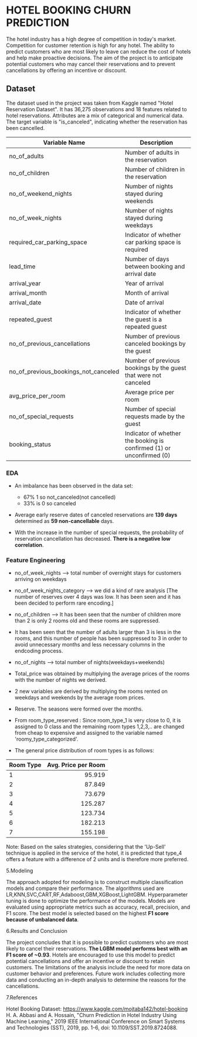 # HOTEL BOOKING CHURN PREDICTION

The hotel industry has a high degree of competition in today's market. Competition for customer retention is high for any hotel. The ability to predict customers who are most likely to leave can reduce the cost of hotels and help make proactive decisions. The aim of the project is to anticipate potential customers who may cancel their reservations and to prevent cancellations by offering an incentive or discount.

## Dataset

The dataset used in the project was taken from Kaggle named "Hotel Reservation Dataset". It has 36,275 observations and 18 features related to hotel reservations.
Attributes are a mix of categorical and numerical data. The target variable is "is_canceled", indicating whether the reservation has been cancelled.

| Variable Name                        | Description                                                  |
| ------------------------------------ | ------------------------------------------------------------ |
| no_of_adults                         | Number of adults in the reservation                          |
| no_of_children                       | Number of children in the reservation                        |
| no_of_weekend_nights                 | Number of nights stayed during weekends                       |
| no_of_week_nights                    | Number of nights stayed during weekdays                       |
| required_car_parking_space           | Indicator of whether car parking space is required            |
| lead_time                            | Number of days between booking and arrival date               |
| arrival_year                         | Year of arrival                                              |
| arrival_month                        | Month of arrival                                             |
| arrival_date                         | Date of arrival                                              |
| repeated_guest                       | Indicator of whether the guest is a repeated guest            |
| no_of_previous_cancellations         | Number of previous canceled bookings by the guest             |
| no_of_previous_bookings_not_canceled | Number of previous bookings by the guest that were not canceled |
| avg_price_per_room                   | Average price per room                                        |
| no_of_special_requests               | Number of special requests made by the guest                  |
| booking_status                       | Indicator of whether the booking is confirmed (1) or unconfirmed (0) |



### EDA

* An imbalance has been observed in the data set:
	- 67% 1 so not_canceled(not cancelled)
	- 33% is 0 so canceled

* Average early reserve dates of canceled reservations are **139 days**
determined as **59 non-cancellable** days.


* With the increase in the number of special requests, the probability of reservation cancellation has decreased. **There is a negative low correlation**.

### Feature Engineering

* no_of_week_nights --> total number of overnight stays for customers arriving on weekdays

* no_of_week_nights_category --> we did a kind of rare analysis [The number of reserves over 4 days was low. It has been seen and it has been decided to perform rare encoding.]

* no_of_children --> It has been seen that the number of children more than 2 is only 2 rooms old and these rooms are suppressed.

* It has been seen that the number of adults larger than 3 is less in the rooms, and this number of people has been suppressed to 3 in order to avoid unnecessary months and less necessary columns in the endcoding process.

* no_of_nights --> total number of nights(weekdays+weekends)

* Total_price was obtained by multiplying the average prices of the rooms with the number of nights we derived.

* 2 new variables are derived by multiplying the rooms rented on weekdays and weekends by the average room prices.

* Reserve. The seasons were formed over the months.

* From room_type_reserved :
	Since room_type_1 is very close to 0, it is assigned to 0 class and the remaining room types 1,2,3,.. are changed from cheap to expensive and assigned to the variable named 'roomy_type_categorized'.

* The general price distribution of room types is as follows:

| Room Type | Avg. Price per Room |
|-----------|-------------------:|
| 1         |             95.919 |
| 2         |             87.849 |
| 3         |             73.679 |
| 4         |            125.287 |
| 5         |            123.734 |
| 6         |            182.213 |
| 7         |            155.198 |

Note: Based on the sales strategies, considering that the 'Up-Sell' technique is applied in the service of the hotel, it is predicted that type_4 offers a feature with a difference of 2 units and is therefore more preferred.

5.Modeling

The approach adopted for modeling is to construct multiple classification models and compare their performance. The algorithms used are LR,KNN,SVC,CART,RF,Adaboost,GBM,XGBoost,LightGBM. Hyperparameter tuning is done to optimize the performance of the models. Models are evaluated using appropriate metrics such as accuracy, recall, precision, and F1 score. The best model is selected based on the highest **F1 score because of unbalanced data**.

6.Results and Conclusion

The project concludes that it is possible to predict customers who are most likely to cancel their reservations. **The LGBM model performs best with an F1 score of ~0.93**. Hotels are encouraged to use this model to predict potential cancellations and offer an incentive or discount to retain customers. The limitations of the analysis include the need for more data on customer behavior and preferences. Future work includes collecting more data and conducting an in-depth analysis to determine the reasons for the cancellations.

7.References

Hotel Booking Dataset: https://www.kaggle.com/mojtaba142/hotel-booking 
H. A. Abbasi and A. Hossain, "Churn Prediction in Hotel Industry Using Machine Learning," 2019 IEEE International Conference on Smart Systems and Technologies (SST), 2019, pp. 1-6, doi: 10.1109/SST.2019.8724088.
